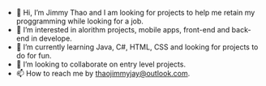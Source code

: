 - 👋 Hi, I’m Jimmy Thao and I am looking for projects to help me retain my proggramming while looking for a job.
- 👀 I’m interested in alorithm projects, mobile apps, front-end and back-end in develope.
- 🌱 I’m currently learning Java, C#, HTML, CSS and looking for projects to do for fun.
- 💞️ I’m looking to collaborate on entry level projects.
- 📫 How to reach me by thaojimmyjay@outlook.com.

<!---
thaoji/thaoji is a ✨ special ✨ repository because its `README.md` (this file) appears on your GitHub profile.
You can click the Preview link to take a look at your changes.
--->

